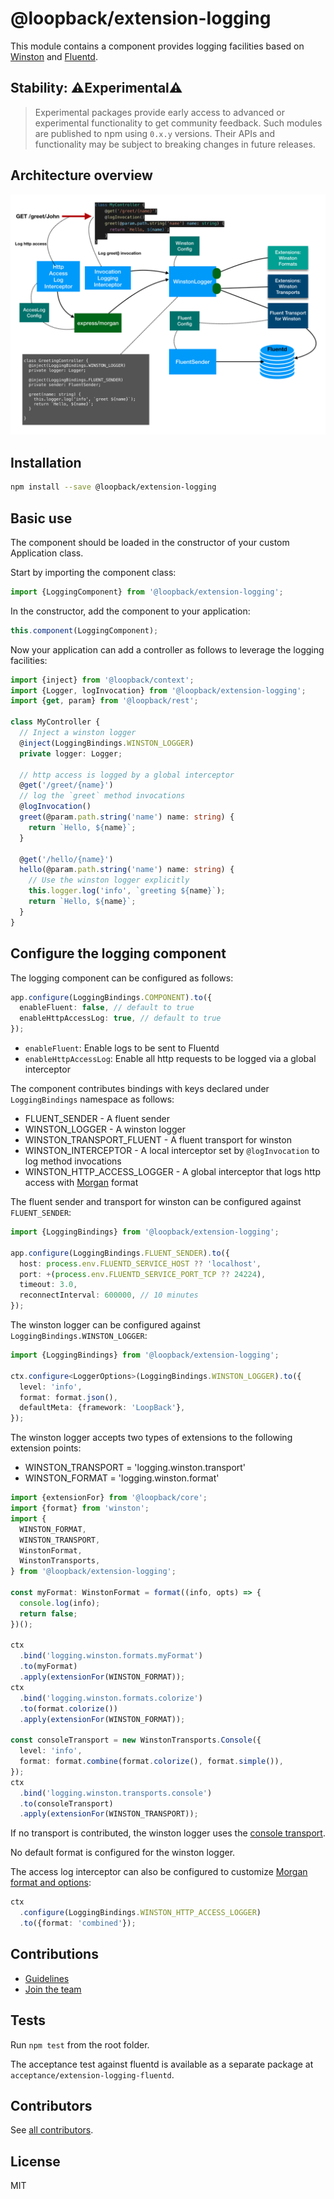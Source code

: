# @loopback/extension-logging

This module contains a component provides logging facilities based on
[Winston](https://github.com/winstonjs/winston) and
[Fluentd](https://github.com/fluent/fluent-logger-node).

## Stability: ⚠️Experimental⚠️

> Experimental packages provide early access to advanced or experimental
> functionality to get community feedback. Such modules are published to npm
> using `0.x.y` versions. Their APIs and functionality may be subject to
> breaking changes in future releases.

## Architecture overview

![logging-component](logging-component.png)

## Installation

```sh
npm install --save @loopback/extension-logging
```

## Basic use

The component should be loaded in the constructor of your custom Application
class.

Start by importing the component class:

```ts
import {LoggingComponent} from '@loopback/extension-logging';
```

In the constructor, add the component to your application:

```ts
this.component(LoggingComponent);
```

Now your application can add a controller as follows to leverage the logging
facilities:

```ts
import {inject} from '@loopback/context';
import {Logger, logInvocation} from '@loopback/extension-logging';
import {get, param} from '@loopback/rest';

class MyController {
  // Inject a winston logger
  @inject(LoggingBindings.WINSTON_LOGGER)
  private logger: Logger;

  // http access is logged by a global interceptor
  @get('/greet/{name}')
  // log the `greet` method invocations
  @logInvocation()
  greet(@param.path.string('name') name: string) {
    return `Hello, ${name}`;
  }

  @get('/hello/{name}')
  hello(@param.path.string('name') name: string) {
    // Use the winston logger explicitly
    this.logger.log('info', `greeting ${name}`);
    return `Hello, ${name}`;
  }
}
```

## Configure the logging component

The logging component can be configured as follows:

```ts
app.configure(LoggingBindings.COMPONENT).to({
  enableFluent: false, // default to true
  enableHttpAccessLog: true, // default to true
});
```

- `enableFluent`: Enable logs to be sent to Fluentd
- `enableHttpAccessLog`: Enable all http requests to be logged via a global
  interceptor

The component contributes bindings with keys declared under `LoggingBindings`
namespace as follows:

- FLUENT_SENDER - A fluent sender
- WINSTON_LOGGER - A winston logger
- WINSTON_TRANSPORT_FLUENT - A fluent transport for winston
- WINSTON_INTERCEPTOR - A local interceptor set by `@logInvocation` to log
  method invocations
- WINSTON_HTTP_ACCESS_LOGGER - A global interceptor that logs http access with
  [Morgan](https://github.com/expressjs/morgan) format

The fluent sender and transport for winston can be configured against
`FLUENT_SENDER`:

```ts
import {LoggingBindings} from '@loopback/extension-logging';

app.configure(LoggingBindings.FLUENT_SENDER).to({
  host: process.env.FLUENTD_SERVICE_HOST ?? 'localhost',
  port: +(process.env.FLUENTD_SERVICE_PORT_TCP ?? 24224),
  timeout: 3.0,
  reconnectInterval: 600000, // 10 minutes
});
```

The winston logger can be configured against `LoggingBindings.WINSTON_LOGGER`:

```ts
import {LoggingBindings} from '@loopback/extension-logging';

ctx.configure<LoggerOptions>(LoggingBindings.WINSTON_LOGGER).to({
  level: 'info',
  format: format.json(),
  defaultMeta: {framework: 'LoopBack'},
});
```

The winston logger accepts two types of extensions to the following extension
points:

- WINSTON_TRANSPORT = 'logging.winston.transport'
- WINSTON_FORMAT = 'logging.winston.format'

```ts
import {extensionFor} from '@loopback/core';
import {format} from 'winston';
import {
  WINSTON_FORMAT,
  WINSTON_TRANSPORT,
  WinstonFormat,
  WinstonTransports,
} from '@loopback/extension-logging';

const myFormat: WinstonFormat = format((info, opts) => {
  console.log(info);
  return false;
})();

ctx
  .bind('logging.winston.formats.myFormat')
  .to(myFormat)
  .apply(extensionFor(WINSTON_FORMAT));
ctx
  .bind('logging.winston.formats.colorize')
  .to(format.colorize())
  .apply(extensionFor(WINSTON_FORMAT));

const consoleTransport = new WinstonTransports.Console({
  level: 'info',
  format: format.combine(format.colorize(), format.simple()),
});
ctx
  .bind('logging.winston.transports.console')
  .to(consoleTransport)
  .apply(extensionFor(WINSTON_TRANSPORT));
```

If no transport is contributed, the winston logger uses the
[console transport](https://github.com/winstonjs/winston/blob/master/docs/transports.md#console-transport).

No default format is configured for the winston logger.

The access log interceptor can also be configured to customize
[Morgan format and options](https://github.com/expressjs/morgan#morganformat-options):

```ts
ctx
  .configure(LoggingBindings.WINSTON_HTTP_ACCESS_LOGGER)
  .to({format: 'combined'});
```

## Contributions

- [Guidelines](https://github.com/strongloop/loopback-next/blob/master/docs/CONTRIBUTING.md)
- [Join the team](https://github.com/strongloop/loopback-next/issues/110)

## Tests

Run `npm test` from the root folder.

The acceptance test against fluentd is available as a separate package at
`acceptance/extension-logging-fluentd`.

## Contributors

See
[all contributors](https://github.com/strongloop/loopback-next/graphs/contributors).

## License

MIT
